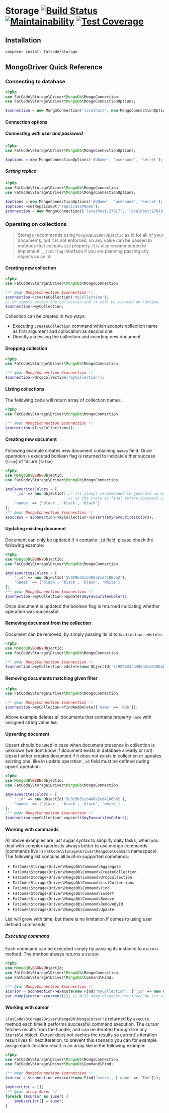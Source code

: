 # Storage [![Build Status](https://travis-ci.org/fat-code/storage.svg?branch=master)](https://travis-ci.org/fat-code/storage) [![Maintainability](https://api.codeclimate.com/v1/badges/537840eb6a24da002d3b/maintainability)](https://codeclimate.com/github/fat-code/storage/maintainability) [![Test Coverage](https://api.codeclimate.com/v1/badges/537840eb6a24da002d3b/test_coverage)](https://codeclimate.com/github/fat-code/storage/test_coverage)

## Installation
`composer install fatcode/storage`

## MongoDriver Quick Reference
### Connecting to database
```php
<?php
use FatCode\Storage\Driver\MongoDb\MongoConnection;
use FatCode\Storage\Driver\MongoDb\MongoConnectionOptions;

$connection = new MongoConnection('localhost', new MongoConnectionOptions('dbName'));
```

#### Connection options

##### Connecting with user and password
```php
<?php
use FatCode\Storage\Driver\MongoDb\MongoConnectionOptions;

$options = new MongoConnectionOptions('dbName', 'username', 'secret');
```

##### Setting replica
```php
<?php
use FatCode\Storage\Driver\MongoDb\MongoConnection;
use FatCode\Storage\Driver\MongoDb\MongoConnectionOptions;

$options = new MongoConnectionOptions('dbName', 'username', 'secret');
$options->setReplicaSet('replicaSetName');
$connection = new MongoConnection(['localhost:27017', 'localhost:27018'], $options);
```

### Operating on collections
 > Storage recommends using `MongoDB\BSON\ObjectId` as id for all of your documents, but it is not enforced, 
 > so any value can be passed to methods that accepts `$id` property. 
 > It is also recommended to implement `__toString` interface if you are planning passing any objects as an id.

#### Creating new collection
```php
<?php
use FatCode\Storage\Driver\MongoDb\MongoConnection;

/** @var MongoConnection $connection */
$connection->createCollection('myCollection');
// or simply access the collection and it will be created on runtime
$connection->myCollection;
```
Collection can be created in two ways:
- Executing `CreateCollection` command which accepts collection name as first argument and collocation as second one
- Directly accessing the collection and inserting new document

#### Dropping collection
```php
<?php
use FatCode\Storage\Driver\MongoDb\MongoConnection;

/** @var MongoConnection $connection */
$connection->dropCollection('myCollection');
```

#### Listing collections
The following code will return array of collection names.
```php
<?php
use FatCode\Storage\Driver\MongoDb\MongoConnection;

/** @var MongoConnection $connection */
$connection->listCollections();
```

#### Creating new document
Following example creates new document containing `names` field. Once operation is executed boolean flag is returned
to indicate either success (`true`) of failure (`false`)
```php
<?php
use MongoDB\BSON\ObjectId;
use FatCode\Storage\Driver\MongoDb\MongoConnection;

$myFavouritesColors = [
    '_id' => new ObjectId(),// its always recommended to generate id manually,
                            // so the state is final before document is persisted 
    'names' => ['black', 'black', 'black']
];
/** @var MongoConnection $connection */
$success = $connection->myCollection->insert($myFavouritesColors);
```

#### Updating existing document
Document can only be updated if it contains `_id` field, please check the following example:
```php
<?php
use MongoDB\BSON\ObjectId;
use FatCode\Storage\Driver\MongoDb\MongoConnection;

$myFavouritesColors = [
    '_id' => new ObjectId('5c929b31cb406a2cd4106bb2'),
    'names' => ['black', 'black', 'black', 'white']
];
/** @var MongoConnection $connection */
$connection->myCollection->update($myFavouritesColors);
```
Once document is updated the boolean flag is returned indicating whether operation was successful.

#### Removing document from the collection
Document can be removed, by simply passing its id to `$collection->delete`:
```php
<?php
use MongoDB\BSON\ObjectId;
use FatCode\Storage\Driver\MongoDb\MongoConnection;

/** @var MongoConnection $connection */
$connection->myCollection->delete(new ObjectId('5c929b31cb406a2cd4106bb2'));
```

#### Removing documents matching given filter
```php
<?php
use FatCode\Storage\Driver\MongoDb\MongoConnection;

/** @var MongoConnection $connection */
$connection->myCollecion->findAndDelete(['name' => 'Bob']);
```
Above example deletes all documents that contains property `name` with assigned string value `Bob`.

#### Upserting document
Upsert should be used in case when document presence in collection is unknown (we dont know if document exists in database already or not).
Upsert either creates document if it does not exists in collection or updates existing one, like in update operation `_id`
field must be defined during upsert operation.
```php
<?php
use MongoDB\BSON\ObjectId;
use FatCode\Storage\Driver\MongoDb\MongoConnection;

$myFavouritesColors = [
    '_id' => new ObjectId('5c929b31cb406a2cd4106bb2'),
    'names' => ['black', 'black', 'black', 'white']
];
/** @var MongoConnection $connection */
$connection->myCollection->upsert($myFavouritesColors);
```

#### Working with commands
All above examples are just sugar syntax to simplify daily tasks, when you deal with complex queries is always better
to use mongo commands (commands live in `FatCode\Storage\Driver\MongoDb\Command` namespace).
The following list contains all built-in supported commands:
- `FatCode\Storage\Driver\MongoDb\Command\Aggregate`
- `FatCode\Storage\Driver\MongoDb\Command\CreateCollection`
- `FatCode\Storage\Driver\MongoDb\Command\DropCollection`
- `FatCode\Storage\Driver\MongoDb\Command\ListCollections`
- `FatCode\Storage\Driver\MongoDb\Command\Find`
- `FatCode\Storage\Driver\MongoDb\Command\Insert`
- `FatCode\Storage\Driver\MongoDb\Command\Remove`
- `FatCode\Storage\Driver\MongoDb\Command\RemoveById`
- `FatCode\Storage\Driver\MongoDb\Command\Update`
 
 List will grow with time, but there is no limitation if comes to using user defined commands.
 
##### Executing command
Each command can be executed simply by passing its instance to `execute` method. The method always returns a cursor.
```php
<?php
use MongoDB\BSON\ObjectId;
use FatCode\Storage\Driver\MongoDb\MongoConnection;
use FatCode\Storage\Driver\MongoDb\Command\Find;

/** @var MongoConnection $connection */
$cursor = $connection->execute(new Find('myCollection', ['_id' => new ObjectId('5c929b31cb406a2cd4106bb2')]));
var_dump($cursor->current()); // Will dump document retrieved by its id
```

#### Working with cursor
`\FatCode\Storage\Driver\MongoDb\MongoCursor` is returned by `execute` method each time it performs successful command execution. 
The cursor fetches results from the handle, and can be iterated through like any `iterable` object. Cursor does not
caches the results so current's iteration result lives till next iteration, to prevent this scenario you can 
for example assign each iteration result in an array like in the following example:
```php
<?php
use FatCode\Storage\Driver\MongoDb\MongoConnection;
use FatCode\Storage\Driver\MongoDb\Command\Find;

/** @var MongoConnection $connection */
$cursor = $connection->execute(new Find('users', ['name' => 'Tom']));

$myUserList = [];
/** @var array $user */
foreach ($cursor as $user) {
    $myUserList[] = $user;
}
```
